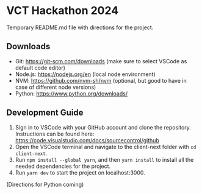 # VCT Hackathon 2024

Temporary README.md file with directions for the project.

## Downloads

- Git: https://git-scm.com/downloads (make sure to select VSCode as default code editor)
- Node.js: https://nodejs.org/en (local node environment)
- NVM: https://github.com/nvm-sh/nvm (optional, but good to have in case of different node versions)
- Python: https://www.python.org/downloads/

## Development Guide

1. Sign in to VSCode with your GitHub account and clone the repository. Instructions can be found here: https://code.visualstudio.com/docs/sourcecontrol/github
2. Open the VSCode terminal and navigate to the client-next folder with `cd client-next`.
3. Run `npm install --global yarn`, and then `yarn install` to install all the needed dependencies for the project.
4. Run `yarn dev` to start the project on localhost:3000.

(Directions for Python coming)
